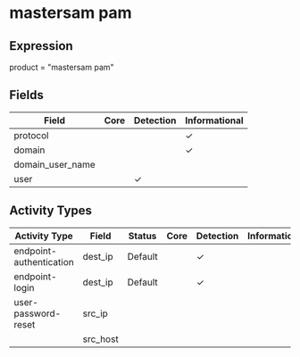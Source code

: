 mastersam pam
=============

Expression
----------

product = "mastersam pam"

Fields
------

| Field            | Core | Detection | Informational |
| ---------------- | ---- | --------- | ------------- |
| protocol         |      |           | &#10003;      |
| domain           |      |           | &#10003;      |
| domain_user_name |      |           |               |
| user             |      | &#10003;  |               |

Activity Types
--------------

| Activity Type           | Field    | Status  | Core | Detection | Informational |
| ----------------------- | -------- | ------- | ---- | --------- | ------------- |
| endpoint-authentication | dest_ip  | Default |      | &#10003;  |               |
| endpoint-login          | dest_ip  | Default |      | &#10003;  |               |
| user-password-reset     | src_ip   |         |      |           |               |
|                         | src_host |         |      |           |               |

